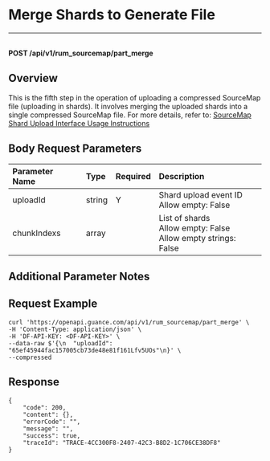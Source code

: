 # Merge Shards to Generate File

---

<br />**POST /api/v1/rum_sourcemap/part_merge**

## Overview
This is the fifth step in the operation of uploading a compressed SourceMap file (uploading in shards). It involves merging the uploaded shards into a single compressed SourceMap file. For more details, refer to: [SourceMap Shard Upload Interface Usage Instructions](../../../studio-backend/sourcemap-multipart-upload-init/)




## Body Request Parameters

| Parameter Name    | Type   | Required | Description              |
|:--------------|:-----|:-------|:----------------------|
| uploadId     | string | Y      | Shard upload event ID<br>Allow empty: False <br> |
| chunkIndexs  | array |        | List of shards<br>Allow empty: False <br>Allow empty strings: False <br> |

## Additional Parameter Notes



## Request Example
```shell
curl 'https://openapi.guance.com/api/v1/rum_sourcemap/part_merge' \
-H 'Content-Type: application/json' \
-H 'DF-API-KEY: <DF-API-KEY>' \
--data-raw $'{\n  "uploadId": "65ef45944fac157005cb73de48e81f161Lfv5UOs"\n}' \
--compressed
```




## Response
```shell
{
    "code": 200,
    "content": {},
    "errorCode": "",
    "message": "",
    "success": true,
    "traceId": "TRACE-4CC300F8-2407-42C3-B8D2-1C706CE38DF8"
} 
```